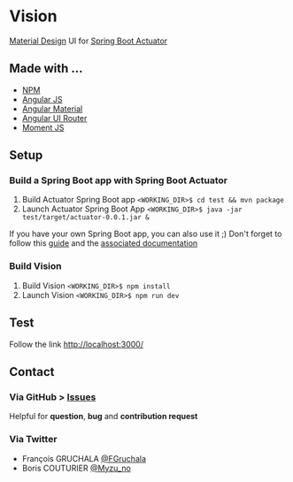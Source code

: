 # Vision
[Material Design](https://material.io/guidelines/) UI for [Spring Boot Actuator](http://docs.spring.io/spring-boot/docs/current-SNAPSHOT/reference/htmlsingle/#production-ready)

## Made with ...
* [NPM](https://www.npmjs.com/) 
* [Angular JS](https://angularjs.org/)
* [Angular Material](https://material.angularjs.org/latest/)
* [Angular UI Router](https://ui-router.github.io/)
* [Moment JS](http://momentjs.com/)

## Setup
### Build a Spring Boot app with Spring Boot Actuator
1. Build Actuator Spring Boot app `<WORKING_DIR>$ cd test && mvn package`
2. Launch Actuator Spring Boot App `<WORKING_DIR>$ java -jar test/target/actuator-0.0.1.jar &`

If you have your own Spring Boot app, you can also use it ;) Don't forget to follow this [guide](https://spring.io/guides/gs/actuator-service/) and the [associated documentation](http://docs.spring.io/spring-boot/docs/1.4.3.RELEASE/reference/htmlsingle/#production-ready)  
### Build Vision
1. Build Vision `<WORKING_DIR>$ npm install`
2. Launch Vision `<WORKING_DIR>$ npm run dev`

## Test
Follow the link [http://localhost:3000/](http://localhost:3000/)

## Contact
### Via GitHub > [Issues](https://github.com/fgruchala/Vision/issues)
Helpful for **question**, **bug** and **contribution request** 

### Via Twitter
* François GRUCHALA [@FGruchala](https://twitter.com/FGruchala)
* Boris COUTURIER [@Myzu_no](https://twitter.com/Myzu_no)
